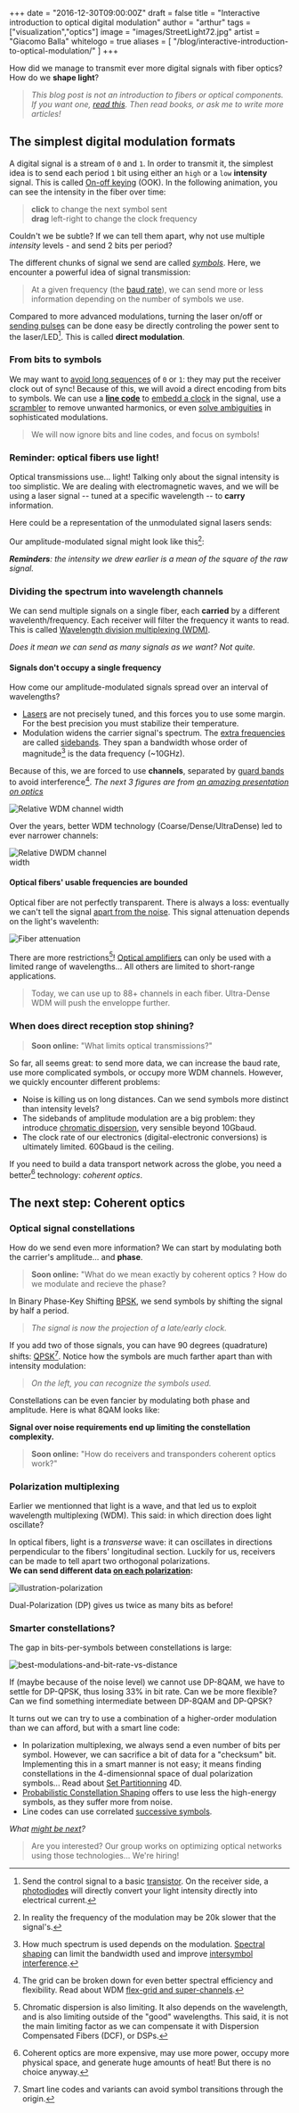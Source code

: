 +++
date = "2016-12-30T09:00:00Z"
draft = false
title = "Interactive introduction to optical digital modulation"
author = "arthur"
tags = ["visualization","optics"]
image = "images/StreetLight72.jpg"
artist = "Giacomo Balla"
whitelogo = true
aliases = [
    "/blog/interactive-introduction-to-optical-modulation/"
]
+++

How did we manage to transmit ever more digital signals with fiber optics? How do we **shape light**?

<!--more-->

<script type="text/javascript" src="/js/paper-full.js"></script>

> *This blog post is not an introduction to fibers or optical components. If you want one, [read this](https://www.nanog.org/sites/default/files/Steenbergen.Everything_You_Need.pdf). Then read books, or ask me to write more articles!* 


## The simplest digital modulation formats
A digital signal is a stream of `0` and `1`. In order to transmit it, the simplest idea is to send each period `1` bit using either an `high` or a `low` **intensity** signal. This is called [On-off keying](https://en.wikipedia.org/wiki/On-off_keying) (OOK). In the following animation, you can see the intensity in the fiber over time: 

<script type="text/paperscript" src="/js/ask.js" canvas="ook"></script>

> <canvas height="150" width="350" id="ook" constellation="ook" step symbol_i=0></canvas>
> 
> **click** to change the next symbol sent<br>
> **drag** left-right to change the clock frequency


Couldn't we be subtle? If we can tell them apart, why not use multiple *intensity* levels - and send 2 bits per period?

<script type="text/paperscript" src="/js/ask.js" canvas="ask4"></script>

<canvas height="150" width="350" id="ask4" constellation="ask4" step symbol_i=0></canvas>

The different chunks of signal we send are called *[symbols](https://en.wikipedia.org/wiki/Symbol_rate)*. Here, we encounter a powerful idea of signal transmission:

> At a given frequency (the [baud rate](https://en.wikipedia.org/wiki/Baud)), we can send more or less information depending on the number of symbols we use.

Compared to more advanced modulations, turning the laser on/off or [sending pulses](https://en.wikipedia.org/wiki/Pulse-amplitude_modulation) can be done easy be directly controling the power sent to the laser/LED[^direct-modulation-easy]. This is called **direct modulation**.

[^direct-modulation-easy]: Send the control signal to a basic [transistor](https://en.wikipedia.org/wiki/Transistor). On the receiver side, a [photodiodes](https://en.wikipedia.org/wiki/Photodiode) will directly convert your light intensity directly into electrical current.


### From bits to symbols
We may want to [avoid long sequences](https://en.wikipedia.org/wiki/Bit_stuffing) of `0` or `1`: they may put the receiver clock out of sync! Because of this, we will avoid a direct encoding from bits to symbols. We can use a [**line code**](https://en.wikipedia.org/wiki/Line_code) to [embedd a clock](https://en.wikipedia.org/wiki/Manchester_code) in the signal, use a [scrambler](https://en.wikipedia.org/wiki/Scrambler) to remove unwanted harmonics, or even [solve ambiguities](https://en.wikipedia.org/wiki/Phase-shift_keying#Differential_encoding) in sophisticated modulations.

> We will now ignore bits and line codes, and focus on symbols!

### Reminder: optical fibers use light!
Optical transmissions use... light! Talking only about the signal intensity is too simplistic. We are dealing with electromagnetic waves, and we will be using a laser signal -- tuned at a specific wavelength -- to **carry** information.

Here could be a representation of the unmodulated signal lasers sends:
<script type="text/paperscript" src="/js/wave.js" canvas="wave"></script>

> <canvas height="150" width="350" id="wave"></canvas>

Our amplitude-modulated signal might look like this[^frequencies-carrier-signal]:

<script type="text/paperscript" src="/js/ask.js" canvas="ask4_signal"></script>

> <canvas height="150" width="350" id="ask4_signal" guide constellation="ook_laser"  symbol_i=0></canvas>

_**Reminders**: the intensity we drew earlier is a mean of the square of the raw signal._

[^frequencies-carrier-signal]: In reality the frequency of the modulation may be 20k slower that the signal's.


### Dividing the spectrum into wavelength channels
We can send multiple signals on a single fiber, each **carried** by a different wavelenth/frequency. Each receiver will filter the frequency it wants to read. This is called [Wavelength division multiplexing (WDM)](https://en.wikipedia.org/wiki/Wavelength-division_multiplexing).

*Does it mean we can send as many signals as we want? Not quite.*

#### Signals don't occupy a single frequency
How come our amplitude-modulated signals spread over an interval of wavelengths?

- [Lasers](https://en.wikipedia.org/wiki/Laser_diode) are not precisely tuned, and this forces you to use some margin. For the best precision you must stabilize their temperature.
- Modulation widens the carrier signal's spectrum. The [extra frequencies](http://www.acfr.usyd.edu.au/pdfs/training/sensorSystems/02Lec%20-%20Signals%20and%20Modulation.pdf) are called [sidebands](http://www.egr.msu.edu/em/research/goali/notes/module7_am_fm.pdf). They span a  bandwidth whose order of magnitude[^modulation-bandwidth] is the data frequency (~10GHz).

Because of this, we are forced to use **channels**, separated by [guard bands](https://en.wikipedia.org/wiki/Guard_band) to avoid interference[^superchannels]. *The next 3 figures are from [an amazing presentation on optics](https://www.nanog.org/sites/default/files/Steenbergen.Everything_You_Need.pdf)*

<img style="max-width: 400px;" alt="Relative WDM channel width" src="/images/wdm-channels.png"/>

Over the years, better WDM technology (Coarse/Dense/UltraDense) led to ever narrower channels:

<img  style="max-width: 200px;" alt="Relative DWDM channel width" src="/images/wdm-dwdm-udwdm-channel-width.png"/>

[^modulation-bandwidth]: How much spectrum is used depends on the modulation. [Spectral shaping](https://en.wikipedia.org/wiki/Raised-cosine_filter) can limit the bandwidth used and improve [intersymbol interference](https://en.wikipedia.org/wiki/Intersymbol_interference).
[^superchannels]: The grid can be broken down for even better spectral efficiency and flexibility. Read about WDM [flex-grid and super-channels](http://www.lightwaveonline.com/articles/print/volume-30/issue-2/Features/superchannels-flex-grid-multilayer-switching.html).

#### Optical fibers' usable frequencies are bounded
Optical fiber are not perfectly transparent. There is always a loss: eventually we can't tell the signal [apart from the noise](https://en.wikipedia.org/wiki/Shannon%E2%80%93Hartley_theorem). This signal attenuation depends on the light's wavelenth:

<img style="max-width: 400px;" alt="Fiber attenuation" src="/images/attenuation-fibers.png"/>

There are more restrictions[^bands-dispersion]! [Optical amplifiers](https://en.wikipedia.org/wiki/Optical_amplifier) can only be used with a limited range of wavelengths... All others are limited to short-range applications.

> Today, we can use up to 88+ channels in each fiber. Ultra-Dense WDM will push the enveloppe further.

[^bands-dispersion]: Chromatic dispersion is also limiting. It also depends on the wavelength, and is also limiting outside of the "good" wavelengths. This said, it is not the main limiting factor as we can compensate it with Dispersion Compensated Fibers (DCF), or DSPs.


### When does direct reception stop shining?
> **Soon online:** "What limits optical transmissions?"

So far, all seems great: to send more data, we can increase the baud rate, use more complicated symbols, or occupy more WDM channels. However, we quickly encounter different problems:

- Noise is killing us on long distances. Can we send symbols more distinct  than intensity levels? 
- The sidebands of amplitude modulation are a big problem: they introduce [chromatic dispersion](#soon-post-on-chromatic-dispersion), very sensible beyond 10Gbaud.
- The clock rate of our electronics (digital-electronic conversions) is ultimately limited. 60Gbaud is the ceiling.

If you need to build a data transport network across the globe, you need a better[^coherent-optics-drawbacks] technology: *coherent optics*.

[^coherent-optics-drawbacks]: Coherent optics are more expensive, may use more power, occupy more physical space, and generate huge amounts of heat! But there is no choice anyway.

## The next step: Coherent optics
### Optical signal constellations
How do we send even more information? We can start by modulating both the carrier's amplitude... and **phase**.

> **Soon online:** "What do we mean exactly by coherent optics ? How do we modulate and recieve the phase?

In Binary Phase-Key Shifting [BPSK](https://en.wikipedia.org/wiki/Phase-shift_keying#Binary_phase-shift_keying_.28BPSK.29), we send symbols by shifting the signal by half a period.
<script type="text/paperscript" src="/js/psk.js" canvas="bpsk"></script>
<script type="text/paperscript" src="/js/psk.js" canvas="qpsk"></script>
<script type="text/paperscript" src="/js/psk.js" canvas="qam8"></script>

> <canvas height="150" width="350" id="bpsk" constellation="bpsk"></canvas>
> 
> *The signal is now the projection of a late/early clock.*

If you add two of those signals, you can have 90 degrees (quadrature) shifts: [QPSK](https://en.wikipedia.org/wiki/Phase-shift_keying#Quadrature_phase-shift_keying_.28QPSK.29)[^qpsk-origin]. Notice how the symbols are much farther apart than with intensity modulation:

[^qpsk-origin]: Smart line codes and variants can avoid symbol transitions through the origin.

> <canvas height="150" width="350" id="qpsk" constellation="qpsk"></canvas>
> 
> *On the left, you can recognize the symbols used.*

Constellations can be even fancier by modulating both phase and amplitude. Here is what 8QAM looks like:

> <canvas height="150" width="350" id="qam8" constellation="qam8" symbol_i=4></canvas>

**Signal over noise requirements end up limiting the constellation complexity.**

> **Soon online:** "How do receivers and transponders coherent optics work?"


### Polarization multiplexing
Earlier we mentionned that light is a wave, and that led us to exploit wavelength multiplexing (WDM). This said: in which direction does light oscillate?

In optical fibers, light is a *transverse* wave: it can oscillates in directions perpendicular to the fibers' longitudinal section. Luckily for us, receivers can be made to tell apart two orthogonal polarizations.<br>
**We can send different data [on each polarization](http://blog.teledynelecroy.com/2016/02/the-fundamentals-of-coherent-signals.html):**

![illustration-polarization](/images/polarization-coherent-optics.png)


Dual-Polarization (DP) gives us twice as many bits as before!


### Smarter constellations?
The gap in bits-per-symbols between constellations is large:

![best-modulations-and-bit-rate-vs-distance](/images/bits-per-baud-reach.png)

If (maybe because of the noise level) we cannot use DP-8QAM, we have to settle for DP-QPSK, thus losing 33% in bit rate. Can we be more flexible? Can we find something intermediate between DP-8QAM and DP-QPSK?

It turns out we can try to use a combination of a higher-order modulation than we can afford, but with a smart line code:

- In polarization multiplexing, we always send a even number of bits per symbol. However, we can sacrifice a bit of data for a "checksum" bit. Implementing this in a smart manner is not easy; it means finding constellations in the 4-dimensionnal space of dual polarization symbols... Read about [Set Partitionning](https://www.nhk.or.jp/strl/publica/bt/bt17/pdf/le0017.pdf) 4D.
- [Probabilistic Constellation Shaping](#) offers to use less the high-energy symbols, as they suffer more from noise.
- Line codes can use correlated [successive symbols](https://en.wikipedia.org/wiki/Trellis_modulation).

*What [might be next](http://spectrum.ieee.org/telecom/wireless/twisted-light-could-dramatically-boost-data-rates)?*

> Are you interested? Our group works on optimizing optical networks using those technologies... We're hiring!
